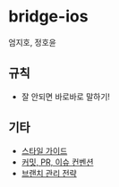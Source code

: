 # bridge-ios
엄지호, 정호윤

## 규칙
- 잘 안되면 바로바로 말하기!

## 기타
- [스타일 가이드](https://hoyunjung.notion.site/Swift-Style-Guide-e5aba08128de4571a006d84bf3716f2f?pvs=4)
- [커밋, PR, 이슈 컨벤션](https://hoyunjung.notion.site/GitHub-Conventions-bb47b76884c24b21847181c76d562c7d?pvs=4)
- [브랜치 관리 전략](https://hoyunjung.notion.site/3fb05482da58416ab8984ff8420a67d8?pvs=4)

